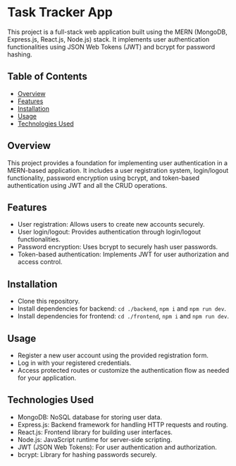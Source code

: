 
# Task Tracker App

This project is a full-stack web application built using the MERN (MongoDB, Express.js, React.js, Node.js) stack. It implements user authentication functionalities using JSON Web Tokens (JWT) and bcrypt for password hashing.
## Table of Contents

 - [Overview](#overview)
 - [Features](#features)
 - [Installation](#installation)
 - [Usage](#usage)
 - [Technologies Used](#technologies-used)


## Overview

This project provides a foundation for implementing user authentication in a MERN-based application. It includes a user registration system, login/logout functionality, password encryption using bcrypt, and token-based authentication using JWT and all the CRUD operations.
## Features

- User registration: Allows users to create new accounts securely.
- User login/logout: Provides authentication through login/logout functionalities.
- Password encryption: Uses bcrypt to securely hash user passwords.
- Token-based authentication: Implements JWT for user authorization and access control.


## Installation

- Clone this repository.
- Install dependencies for backend: 
   `cd ./backend`, `npm i` and `npm run dev`.
- Install dependencies for frontend: 
   `cd ./frontend`, `npm i` and `npm run dev`.
    
## Usage

- Register a new user account using the provided registration form.
- Log in with your registered credentials.
- Access protected routes or customize the authentication flow as needed for your application.
## Technologies Used

- MongoDB: NoSQL database for storing user data.
- Express.js: Backend framework for handling HTTP requests and routing.
- React.js: Frontend library for building user interfaces.
- Node.js: JavaScript runtime for server-side scripting.
- JWT (JSON Web Tokens): For user authentication and authorization.
- bcrypt: Library for hashing passwords securely.

